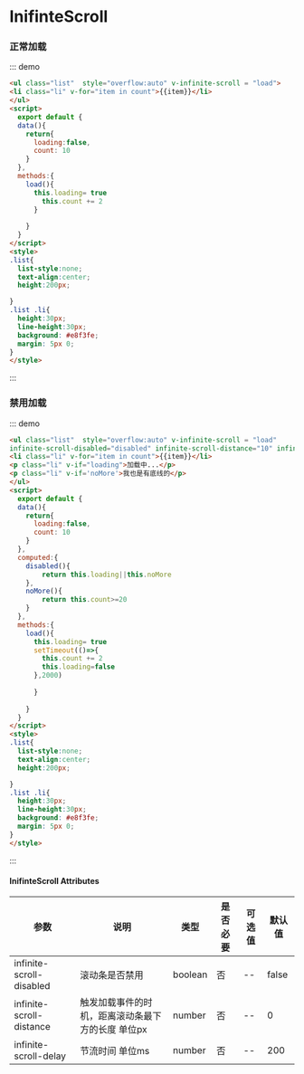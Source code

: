 # InifinteScroll 

### 正常加载

::: demo
```html
<ul class="list"  style="overflow:auto" v-infinite-scroll = "load">
<li class="li" v-for="item in count">{{item}}</li>
</ul>
<script>
  export default {
  data(){
    return{
      loading:false,
      count: 10
    }
  },
  methods:{
    load(){
      this.loading= true
        this.count += 2
      }
      
    }
  }
</script>
<style>
.list{
  list-style:none;
  text-align:center;
  height:200px;

}
.list .li{
  height:30px;
  line-height:30px;
  background: #e8f3fe;
  margin: 5px 0;
}
</style>
```
::: 
### 禁用加载

::: demo
```html
<ul class="list"  style="overflow:auto" v-infinite-scroll = "load"
infinite-scroll-disabled="disabled" infinite-scroll-distance="10" infinite-scroll-delay="200">
<li class="li" v-for="item in count">{{item}}</li>
<p class="li" v-if="loading">加载中...</p>
<p class="li" v-if='noMore'>我也是有底线的</p>
</ul>
<script>
  export default {
  data(){
    return{
      loading:false,
      count: 10
    }
  },
  computed:{
    disabled(){
        return this.loading||this.noMore
    },
    noMore(){
        return this.count>=20
    }
  },
  methods:{
    load(){
      this.loading= true
      setTimeout(()=>{
        this.count += 2
        this.loading=false
      },2000)
        
      }
      
    }
  }
</script>
<style>
.list{
  list-style:none;
  text-align:center;
  height:200px;

}
.list .li{
  height:30px;
  line-height:30px;
  background: #e8f3fe;
  margin: 5px 0;
}
</style>
```
::: 

#### InifinteScroll Attributes


| 参数 | 说明 | 类型 | 是否必要 | 可选值 |默认值 |
| --- | ---  | --- |  ---    | --- |--- |
| infinite-scroll-disabled | 滚动条是否禁用 | boolean | 否 | -- |false |
| infinite-scroll-distance | 触发加载事件的时机，距离滚动条最下方的长度 单位px | number | 否 | -- | 0 |
| infinite-scroll-delay | 节流时间 单位ms | number | 否 | -- | 200 |
